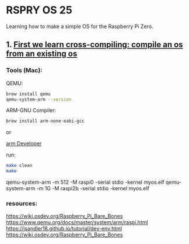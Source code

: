 # RSPRY OS 25
Learning how to make a simple OS for the Raspberry Pi Zero.

## 1. [First we learn cross-compiling: compile an os from an existing os](https://wiki.osdev.org/Raspberry_Pi_Bare_Bones)





### Tools (Mac):
QEMU:

```bash
brew install qemu
qemu-system-arm --version
```

ARM-GNU Compiler:
```bash
brew install arm-none-eabi-gcc
```
or 

[arm Developer](https://developer.arm.com/downloads/-/arm-gnu-toolchain-downloads)



run:
```bash
make clean
make
```

qemu-system-arm -m 512 -M raspi0 -serial stdio -kernel myos.elf
qemu-system-arm -m 1G -M raspi2b -serial stdio -kernel myos.elf

### resources:
https://wiki.osdev.org/Raspberry_Pi_Bare_Bones
https://www.qemu.org/docs/master/system/arm/raspi.html
https://jsandler18.github.io/tutorial/dev-env.html
https://wiki.osdev.org/Raspberry_Pi_Bare_Bones



